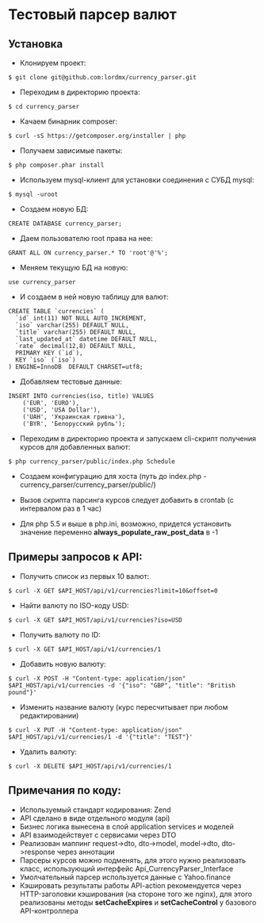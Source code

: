 # Тестовый парсер валют

## Установка

* Клонируем проект:

```
$ git clone git@github.com:lordmx/currency_parser.git
```

* Переходим в директорию проекта:

```
$ cd currency_parser
```

* Качаем бинарник composer:

```
$ curl -sS https://getcomposer.org/installer | php
```

* Получаем зависимые пакеты:

```
$ php composer.phar install
```

* Используем mysql-клиент для установки соединения с СУБД mysql:

```
$ mysql -uroot
```

* Создаем новую БД:

```
CREATE DATABASE currency_parser;
```

* Даем пользователю root права на нее:

```
GRANT ALL ON currency_parser.* TO 'root'@'%';
```

* Меняем текущую БД на новую:

```
use currency_parser
```

* И создаем в ней новую таблицу для валют:

```
CREATE TABLE `currencies` (
  `id` int(11) NOT NULL AUTO_INCREMENT,
  `iso` varchar(255) DEFAULT NULL,
  `title` varchar(255) DEFAULT NULL,
  `last_updated_at` datetime DEFAULT NULL,
  `rate` decimal(12,8) DEFAULT NULL,
  PRIMARY KEY (`id`),
  KEY `iso` (`iso`)
) ENGINE=InnoDB  DEFAULT CHARSET=utf8;
```

* Добавляем тестовые данные:

```
INSERT INTO currencies(iso, title) VALUES
    ('EUR', 'EURO'),
    ('USD', 'USA Dollar'),
    ('UAH', 'Украинская гривна'),
    ('BYR', 'Белорусский рубль');
```

* Переходим в директорию проекта и запускаем cli-скрипт получения курсов для добавленных валют:

```
$ php currency_parser/public/index.php Schedule
```

* Создаем конфигурацию для хоста (путь до index.php - currency_parser/currency_parser/public/)

* Вызов скрипта парсинга курсов следует добавить в crontab (с интервалом раз в 1 час)

* Для php 5.5 и выше в php.ini, возможно, придется установить значение переменно **always_populate_raw_post_data** в -1

## Примеры запросов к API:

* Получить список из первых 10 валют:

```
$ curl -X GET $API_HOST/api/v1/currencies?limit=10&offset=0
```

* Найти валюту по ISO-коду USD:

```
$ curl -X GET $API_HOST/api/v1/currencies?iso=USD
```

* Получить валюту по ID:

```
$ curl -X GET $API_HOST/api/v1/currencies/1
```

* Добавить новую валюту:

```
$ curl -X POST -H "Content-type: application/json" $API_HOST/api/v1/currencies -d '{"iso": "GBP", "title": "British pound"}'
```

* Изменить название валюту (курс пересчитывает при любом редактировании)

```
$ curl -X PUT -H "Content-type: application/json" $API_HOST/api/v1/currencies/1 -d '{"title": "TEST"}'
```

* Удалить валюту:

```
$ curl -X DELETE $API_HOST/api/v1/currencies/1
```

## Примечания по коду:

* Используемый стандарт кодирования: Zend
* API сделано в виде отдельного модуля (api)
* Бизнес логика вынесена в слой application services и моделей
* API взаимодействует с сервисами через DTO
* Реализован маппинг request->dto, dto->model, model->dto, dto->response через аннотации
* Парсеры курсов можно подменять, для этого нужно реализовать класс, использующий интерфейс Api_CurrencyParser_Interface
* Умолчательный парсер используется данные с Yahoo.finance
* Кэшировать результаты работы API-action рекомендуется через HTTP-заголовки кэширования (на стороне того же nginx),
для этого реализованы методы **setCacheExpires** и **setCacheControl** у базового API-контроллера